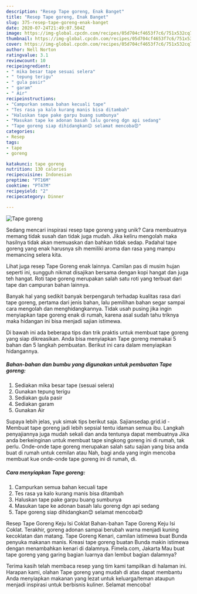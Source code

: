 ```yaml
---
description: "Resep Tape goreng, Enak Banget"
title: "Resep Tape goreng, Enak Banget"
slug: 375-resep-tape-goreng-enak-banget
date: 2020-07-24T21:49:07.504Z
image: https://img-global.cpcdn.com/recipes/05d704cf4653f7c6/751x532cq70/tape-goreng-foto-resep-utama.jpg
thumbnail: https://img-global.cpcdn.com/recipes/05d704cf4653f7c6/751x532cq70/tape-goreng-foto-resep-utama.jpg
cover: https://img-global.cpcdn.com/recipes/05d704cf4653f7c6/751x532cq70/tape-goreng-foto-resep-utama.jpg
author: Nell Norton
ratingvalue: 3.1
reviewcount: 10
recipeingredient:
- " mika besar tape sesuai selera"
- " tepung terigu"
- " gula pasir"
- " garam"
- " Air"
recipeinstructions:
- "Campurkan semua bahan kecuali tape"
- "Tes rasa ya kalo kurang manis bisa ditambah"
- "Haluskan tape pake garpu buang sumbunya"
- "Masukan tape ke adonan basah lalu goreng dgn api sedang"
- "Tape goreng siap dihidangkan😊 selamat mencoba😍"
categories:
- Resep
tags:
- tape
- goreng

katakunci: tape goreng 
nutrition: 130 calories
recipecuisine: Indonesian
preptime: "PT16M"
cooktime: "PT47M"
recipeyield: "2"
recipecategory: Dinner

---
```



![Tape goreng](https://img-global.cpcdn.com/recipes/05d704cf4653f7c6/751x532cq70/tape-goreng-foto-resep-utama.jpg)

Sedang mencari inspirasi resep tape goreng yang unik? Cara membuatnya memang tidak susah dan tidak juga mudah. Jika keliru mengolah maka hasilnya tidak akan memuaskan dan bahkan tidak sedap. Padahal tape goreng yang enak harusnya sih memiliki aroma dan rasa yang mampu memancing selera kita.

Lihat juga resep Tape Goreng enak lainnya. Camilan pas di musim hujan seperti ini, sungguh nikmat disajikan bersama dengan kopi hangat dan juga teh hangat. Roti tape goreng merupakan salah satu roti yang terbuat dari tape dan campuran bahan lainnya.

Banyak hal yang sedikit banyak berpengaruh terhadap kualitas rasa dari tape goreng, pertama dari jenis bahan, lalu pemilihan bahan segar sampai cara mengolah dan menghidangkannya. Tidak usah pusing jika ingin menyiapkan tape goreng enak di rumah, karena asal sudah tahu triknya maka hidangan ini bisa menjadi sajian istimewa.


Di bawah ini ada beberapa tips dan trik praktis untuk membuat tape goreng yang siap dikreasikan. Anda bisa menyiapkan Tape goreng memakai 5 bahan dan 5 langkah pembuatan. Berikut ini cara dalam menyiapkan hidangannya.

<!--inarticleads1-->

##### Bahan-bahan dan bumbu yang digunakan untuk pembuatan Tape goreng:

1. Sediakan  mika besar tape (sesuai selera)
1. Gunakan  tepung terigu
1. Sediakan  gula pasir
1. Sediakan  garam
1. Gunakan  Air


Supaya lebih jelas, yuk simak tips berikut saja. Sajiansedap.grid.id - Membuat tape goreng jadi lebih sepsial tentu idaman semua ibu. Langkah penyajiannya juga mudah sekali dan anda tentunya dapat membuatnya Jika anda berkeinginan untuk membuat tape singkong goreng ini di rumah, tak perlu. Onde-onde tape goreng merupakan salah satu sajian yang bisa anda buat di rumah untuk cemilan atau Nah, bagi anda yang ingin mencoba membuat kue onde-onde tape goreng ini di rumah, di. 

<!--inarticleads2-->

##### Cara menyiapkan Tape goreng:

1. Campurkan semua bahan kecuali tape
1. Tes rasa ya kalo kurang manis bisa ditambah
1. Haluskan tape pake garpu buang sumbunya
1. Masukan tape ke adonan basah lalu goreng dgn api sedang
1. Tape goreng siap dihidangkan😊 selamat mencoba😍


Resep Tape Goreng Keju Isi Coklat Bahan-bahan Tape Goreng Keju Isi Coklat. Terakhir, goreng adonan sampai berubah warna menjadi kuning kecoklatan dan matang. Tape Goreng Kenari, camilan istimewa buat Bunda penyuka makanan manis. Kreasi tape goreng buatan Bunda makin istimewa dengan menambahkan kenari di dalamnya. Fimela.com, Jakarta Mau buat tape goreng yang garing bagian luarnya dan lembut bagian dalamnya? 

Terima kasih telah membaca resep yang tim kami tampilkan di halaman ini. Harapan kami, olahan Tape goreng yang mudah di atas dapat membantu Anda menyiapkan makanan yang lezat untuk keluarga/teman ataupun menjadi inspirasi untuk berbisnis kuliner. Selamat mencoba!
